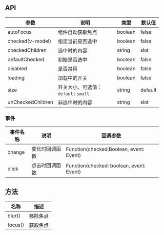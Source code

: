## API 

| 参数 | 说明 | 类型 | 默认值 |
| --- | --- | --- | --- |
| autoFocus | 组件自动获取焦点 | boolean | false |
| checked(v-model) | 指定当前是否选中 | boolean | false |
| checkedChildren | 选中时的内容 | string|slot |  |
| defaultChecked | 初始是否选中 | boolean | false |
| disabled | 是否禁用 | boolean | false |
| loading | 加载中的开关 | boolean | false |
| size | 开关大小，可选值：`default` `small` | string | default |
| unCheckedChildren | 非选中时的内容 | string|slot |  |

### 事件 

| 事件名称 | 说明 | 回调参数 |
| --- | --- | --- |
| change | 变化时回调函数 | Function(checked:Boolean, event: Event) |
| click | 点击时回调函数 | Function(checked: boolean, event: Event) |

## 方法 

| 名称 | 描述 |
| --- | --- |
| blur() | 移除焦点 |
| focus() | 获取焦点 |
